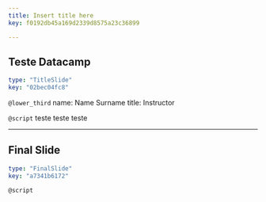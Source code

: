 ```yaml
---
title: Insert title here
key: f0192db45a169d2339d8575a23c36899

---
```

## Teste Datacamp


```yaml
type: "TitleSlide"
key: "02bec04fc8"
```

`@lower_third`
name: Name Surname
title: Instructor


`@script`
teste 
teste teste


---
## Final Slide

```yaml
type: "FinalSlide"
key: "a7341b6172"
```

`@script`


